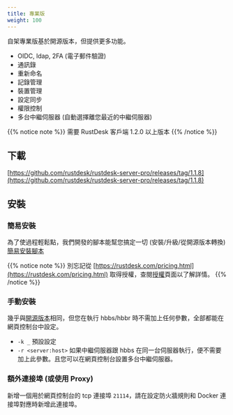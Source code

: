 ```yaml
---
title: 專業版
weight: 100
---
```


自架專業版基於開源版本，但提供更多功能。

- OIDC, ldap, 2FA (電子郵件驗證)
- 通訊錄
- 重新命名
- 記錄管理
- 裝置管理
- 設定同步
- 權限控制
- 多台中繼伺服器 (自動選擇離您最近的中繼伺服器)

{{% notice note %}}
需要 RustDesk 客戶端 1.2.0 以上版本
{{% /notice %}}

## 下載

[https://github.com/rustdesk/rustdesk-server-pro/releases/tag/1.1.8](https://github.com/rustdesk/rustdesk-server-pro/releases/tag/1.1.8)

## 安裝

### 簡易安裝

為了使過程輕鬆點，我們開發的腳本能幫您搞定一切 (安裝/升級/從開源版本轉換) [簡易安裝腳本](https://rustdesk.com/docs/en/self-host/pro/installscript/)

{{% notice note %}}
別忘記從 [https://rustdesk.com/pricing.html](https://rustdesk.com/pricing.html) 取得授權，查閱[授權](/docs/zh-tw/self-host/pro/license)頁面以了解詳情。
{{% /notice %}}

### 手動安裝

幾乎與[開源版本](/docs/zh-tw/self-host/install/)相同，但您在執行 hbbs/hbbr 時不需加上任何參數，全部都能在網頁控制台中設定。

- `-k _` 預設設定
- `-r <server:host>` 如果中繼伺服器跟 hbbs 在同一台伺服器執行，便不需要加上此參數。且您可以在網頁控制台設置多台中繼伺服器。

### 額外連接埠 (或使用 Proxy)

新增一個用於網頁控制台的 tcp 連接埠 `21114`，請在設定防火牆規則和 Docker 連接埠對應時新增此連接埠。
